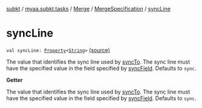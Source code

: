 [subkt](../../../index.md) / [myaa.subkt.tasks](../../index.md) / [Merge](../index.md) / [MergeSpecification](index.md) / [syncLine](./sync-line.md)

# syncLine

`val syncLine: `[`Property`](https://docs.gradle.org/current/javadoc/org/gradle/api/provider/Property.html)`<`[`String`](https://kotlinlang.org/api/latest/jvm/stdlib/kotlin/-string/index.html)`>` [(source)](https://github.com/Myaamori/SubKt/blob/master/src/main/kotlin/myaa/subkt/tasks/asstasks.kt#L113)

The value that identifies the sync line used by [syncTo](sync-to.md). The sync line
must have the specified value in the field specified by [syncField](sync-field.md).
Defaults to `sync`.

**Getter**

The value that identifies the sync line used by [syncTo](sync-to.md). The sync line
must have the specified value in the field specified by [syncField](sync-field.md).
Defaults to `sync`.

